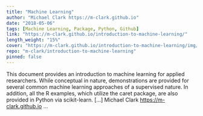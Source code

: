 ```yaml
---
title: "Machine Learning"
author: "Michael Clark https://m-clark.github.io"
date: "2018-05-06"
tags: [Machine Learning, Package, Python, Github]
link: "https://m-clark.github.io/introduction-to-machine-learning/"
length_weight: "15%"
cover: "https://m-clark.github.io/introduction-to-machine-learning/img/nineteeneightyR.png"
repo: "m-clark/introduction-to-machine-learning"
pinned: false
---
```


This document provides an introduction to machine learning for applied researchers. While conceptual in nature, demonstrations are provided for several common machine learning approaches of a supervised nature. In addition, all the R examples, which utilize the caret package, are also provided in Python via scikit-learn. [...] Michael Clark https://m-clark.github.io  ...

